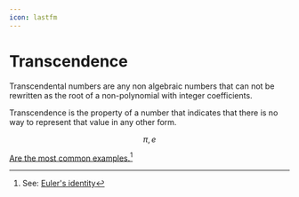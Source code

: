 ```yaml
---
icon: lastfm
---
```


# Transcendence

Transcendental numbers are any non algebraic numbers that can not be rewritten as the root of a non-polynomial with integer coefficients.

Transcendence is the property of a number that indicates that there is no way to represent that value in any other form.&#x20;

$$
\pi,e
$$

[Are the most common examples.](#user-content-fn-1)[^1]

[^1]: See: [Euler's identity](../eulers-identity.md)

